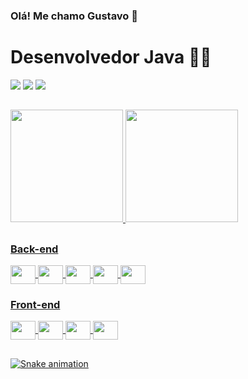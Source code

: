 ### Olá! Me chamo Gustavo 👋
<h1> Desenvolvedor Java 👨‍💻</h2>
<div>
  <!-- Linkedin -->
  <a href="https://www.linkedin.com/in/gustavo-carvalho-629a3515a/"> <img src="https://img.shields.io/badge/LinkedIn-0077B5?style=for-the-badge&logo=linkedin&logoColor=white"><a/>  
  <!-- Gmail -->
  <a href="mailto:gustavohp1708@gmail.com"> <img src="https://img.shields.io/badge/Gmail-D14836?style=for-the-badge&logo=gmail&logoColor=white"></a>   
  <!-- Whatsapp -->
  <a href="https://wa.me/5511932299848"> <img src="https://img.shields.io/badge/WhatsApp-25D366?style=for-the-badge&logo=whatsapp&logoColor=white"></a>   
</div>

 ##
  
<div>
  <a href="https://github.com/Gustavohp1708"/>
  <img height="180em" src="https://github-readme-stats.vercel.app/api?username=Gustavohp1708&show_icons=true&theme=highcontrast&include_all_commits=true&count"/>
  <img height="180em" src="https://github-readme-stats.vercel.app/api/top-langs/?username=Gustavohp1708&layout=donut&theme=highcontrast"/>
</div>

##

<div>
  <div>
     <h3>Back-end</h3>
     <img align="center" height="30" width="40" src="https://cdn.jsdelivr.net/gh/devicons/devicon/icons/java/java-original.svg" />
     <img align="center" height="30" width="40" src="https://cdn.jsdelivr.net/gh/devicons/devicon/icons/spring/spring-original.svg" />
     <img align="center" height="30" width="40" src="https://cdn.jsdelivr.net/gh/devicons/devicon/icons/javascript/javascript-original.svg" /> 
     <img align="center" height="30" width="40" src="https://cdn.jsdelivr.net/gh/devicons/devicon/icons/typescript/typescript-original.svg" />
     <img align="center" height="30" width="40" src="https://cdn.jsdelivr.net/gh/devicons/devicon/icons/mysql/mysql-original.svg" />
  </div>

  <div>
     <h3>Front-end</h3>     
     <img align="center" height="30" width="40" src="https://cdn.jsdelivr.net/gh/devicons/devicon/icons/angularjs/angularjs-plain.svg" />
     <img align="center" height="30" width="40" src="https://cdn.jsdelivr.net/gh/devicons/devicon/icons/html5/html5-original.svg" />
     <img align="center" height="30" width="40" src="https://cdn.jsdelivr.net/gh/devicons/devicon/icons/css3/css3-original.svg" /> 
     <img align="center" height="30" width="40" src="https://cdn.jsdelivr.net/gh/devicons/devicon/icons/bootstrap/bootstrap-original.svg" />
  </div>
</div>
  
##
  
![Snake animation](https://github.com/Gustavohp1708/gustavohp1708/blob/output/github-contribution-grid-snake.svg)


